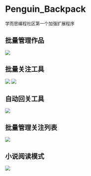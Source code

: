 # Penguin_Backpack
学而思编程社区第一个加强扩展程序
## 批量管理作品
![](https://pic.imgdb.cn/item/62c52c105be16ec74af2ae71.jpg)
## 批量关注工具
![](https://pic.imgdb.cn/item/62c52c3c5be16ec74af2e414.jpg)
![](https://pic.imgdb.cn/item/62c52c2f5be16ec74af2d3d1.jpg)
## 自动回关工具
![](https://pic.imgdb.cn/item/62c52c5c5be16ec74af308e9.jpg)
## 批量管理关注列表
![](https://pic.imgdb.cn/item/62c52c7c5be16ec74af33377.jpg)
## 小说阅读模式
![](https://pic.imgdb.cn/item/62c52c9f5be16ec74af360ee.jpg)
